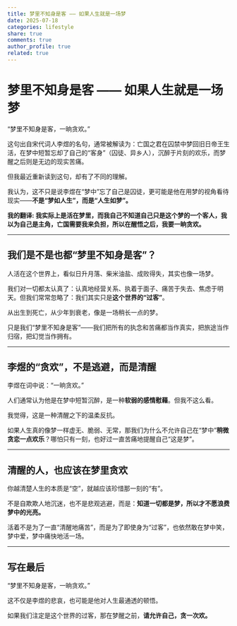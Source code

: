 ```yaml
---
title: 梦里不知身是客 —— 如果人生就是一场梦
date: 2025-07-18
categories: lifestyle
share: true
comments: true
author_profile: true
related: true
---
```




# 梦里不知身是客 —— 如果人生就是一场梦

“梦里不知身是客，一晌贪欢。”

这句出自宋代词人李煜的名句，通常被解读为：亡国之君在囚禁中梦回旧日帝王生活，在梦中短暂忘却了自己的“客身”（囚徒、异乡人），沉醉于片刻的欢乐，而梦醒之后则是无边的现实苦痛。

但我最近重新读到这句，却有了不同的理解。

我认为，这不只是说李煜在“梦中”忘了自己是囚徒，更可能是他在用梦的视角看待现实——**不是“梦如人生”，而是“人生如梦”。**

**我的翻译: 我实际上是活在梦里，而我自己不知道自己只是这个梦的一个客人，我以为自己是主角，亡国需要我来负担，所以在醒悟之后，我要一晌贪欢。**

---

## 我们是不是也都“梦里不知身是客”？

人活在这个世界上，看似日升月落、柴米油盐、成败得失，其实也像一场梦。

我们对一切都太认真了：认真地经营关系、执着于面子、痛苦于失去、焦虑于明天。但我们常常忽略了：我们其实只是**这个世界的“过客”**。

从出生到死亡，从少年到衰老，像是一场稍长一点的梦。

只是我们“梦里不知身是客”——我们把所有的执念和苦痛都当作真实，把旅途当作归宿，把幻觉当作拥有。

---

## 李煜的“贪欢”，不是逃避，而是清醒

李煜在词中说：“一晌贪欢。”

人们通常认为他是在梦中短暂沉醉，是一种**软弱的感情慰藉**。但我不这么看。

我觉得，这是一种清醒之下的温柔反抗。

如果人生真的像梦一样虚无、脆弱、无常，那我们为什么不允许自己在“梦中”**稍微贪恋一点欢乐**？哪怕只有一刻，也好过一直苦痛地提醒自己“这是梦”。

---

## 清醒的人，也应该在梦里贪欢

你越清楚人生的本质是“空”，就越应该珍惜那一刻的“有”。

不是自欺欺人地沉迷，也不是悲观逃避，而是：**知道一切都是梦，所以才不愿浪费梦中的光亮。**

活着不是为了一直“清醒地痛苦”，而是为了即使身为“过客”，也依然敢在梦中笑，梦中爱，梦中痛快地活一场。

---

## 写在最后

“梦里不知身是客，一晌贪欢。”

这不仅是李煜的悲哀，也可能是他对人生最通透的顿悟。

如果我们注定是这个世界的过客，那在梦醒之前，**请允许自己，贪一次欢。**



<!-- 梦里不知身是客  可以理解为人活在世上就像是在梦里一样，但是不知道自己只是客人， 我认为李煜当时也可以有这个想法，而不是像传统的解读一样，他可能觉得现实就像梦一样
如果我们这个生活在梦里的话，就不要太过痛苦，也要像他一样一晌贪欢 -->